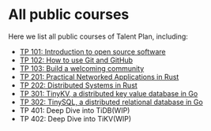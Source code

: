 # All public courses

Here we list all public courses of Talent Plan, including:

- [TP 101: Introduction to open source software](tp101-intro-to-oss.md)
- [TP 102: How to use Git and GitHub](tp102-how-to-use-git-github.md)
- [TP 103: Build a welcoming community](tp103-open-source-community.md)
- [TP 201: Practical Networked Applications in Rust](rust/README.md)
- [TP 202: Distributed Systems in Rust](dss/README.md)
- [TP 301: TinyKV, a distributed key value database in Go](https://github.com/pingcap-incubator/tinykv) 
- [TP 302: TinySQL, a distributed relational database in Go](https://github.com/pingcap-incubator/tinysql)
- TP 401: Deep Dive into TiDB(WIP)
- TP 402: Deep Dive into TiKV(WIP)
